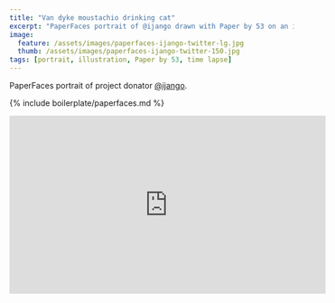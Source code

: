 ```yaml
---
title: "Van dyke moustachio drinking cat"
excerpt: "PaperFaces portrait of @ijango drawn with Paper by 53 on an iPad."
image: 
  feature: /assets/images/paperfaces-ijango-twitter-lg.jpg
  thumb: /assets/images/paperfaces-ijango-twitter-150.jpg
tags: [portrait, illustration, Paper by 53, time lapse]
---
```


PaperFaces portrait of project donator [@ijango](http://twitter.com/ijango).

{% include boilerplate/paperfaces.md %}

<iframe width="560" height="315" src="https://www.youtube.com/embed/9XA2_0nysm8" frameborder="0"> </iframe>
